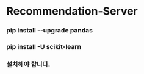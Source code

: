 # Recommendation-Server

### pip install --upgrade pandas
### pip install -U scikit-learn
### 설치해야 합니다.
